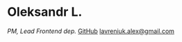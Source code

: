 # Oleksandr L.
_PM, Lead Frontend dep._
[GitHub](https://github.com/lavruha-007)
lavreniuk.alex@gmail.com